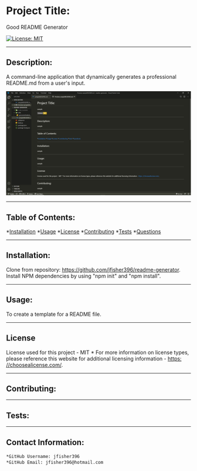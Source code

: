 
  
  # Project Title:

  Good README Generator

  [![License: MIT](https://img.shields.io/badge/License-MIT-yellow.svg)](https://opensource.org/licenses/MIT)
  
---

  ## Description:

  A command-line application that dynamically generates a professional README.md from a user's input.
  
  ![GitHub Logo](/utils/Screenshot%20(57).png)
 

  ---

  ## Table of Contents:
  *[Installation](#Installation) 
  *[Usage](#Usage)
  *[License](#License)
  *[Contributing](#Contribution)
  *[Tests](#Tests) 
  *[Questions](#Contact-Information)

---

  ## Installation:

  Clone from repository: https://github.com/jfisher396/readme-generator. Install NPM dependencies by using "npm init" and "npm install".

---

  ## Usage:

  To create a template for a README file.

---

  ## License
  License used for this project - MIT
    * For more information on license types, please reference this website
  for additional licensing information - [https: //choosealicense.com/](https://choosealicense.com/).

---

  ## Contributing:

  

---

  ## Tests:
  

---

  ## Contact Information:
    *GitHub Username: jfisher396
    *GitHub Email: jfisher396@hotmail.com
  

